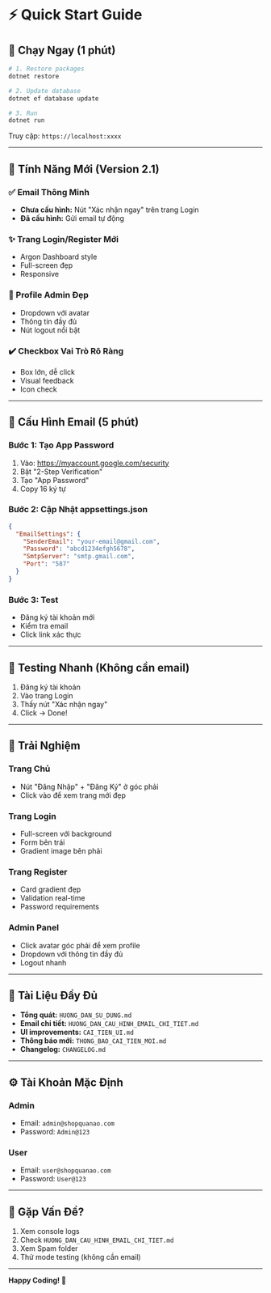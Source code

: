# ⚡ Quick Start Guide

## 🚀 Chạy Ngay (1 phút)

```bash
# 1. Restore packages
dotnet restore

# 2. Update database
dotnet ef database update

# 3. Run
dotnet run
```

Truy cập: `https://localhost:xxxx`

---

## 🎯 Tính Năng Mới (Version 2.1)

### ✅ Email Thông Minh
- **Chưa cấu hình:** Nút "Xác nhận ngay" trên trang Login
- **Đã cấu hình:** Gửi email tự động

### ✨ Trang Login/Register Mới
- Argon Dashboard style
- Full-screen đẹp
- Responsive

### 👤 Profile Admin Đẹp
- Dropdown với avatar
- Thông tin đầy đủ
- Nút logout nổi bật

### ✔️ Checkbox Vai Trò Rõ Ràng
- Box lớn, dễ click
- Visual feedback
- Icon check

---

## 📧 Cấu Hình Email (5 phút)

### Bước 1: Tạo App Password
1. Vào: https://myaccount.google.com/security
2. Bật "2-Step Verification"
3. Tạo "App Password"
4. Copy 16 ký tự

### Bước 2: Cập Nhật appsettings.json
```json
{
  "EmailSettings": {
    "SenderEmail": "your-email@gmail.com",
    "Password": "abcd1234efgh5678",
    "SmtpServer": "smtp.gmail.com",
    "Port": "587"
  }
}
```

### Bước 3: Test
- Đăng ký tài khoản mới
- Kiểm tra email
- Click link xác thực

---

## 🧪 Testing Nhanh (Không cần email)

1. Đăng ký tài khoản
2. Vào trang Login
3. Thấy nút "Xác nhận ngay"
4. Click → Done!

---

## 🎨 Trải Nghiệm

### Trang Chủ
- Nút "Đăng Nhập" + "Đăng Ký" ở góc phải
- Click vào để xem trang mới đẹp

### Trang Login
- Full-screen với background
- Form bên trái
- Gradient image bên phải

### Trang Register
- Card gradient đẹp
- Validation real-time
- Password requirements

### Admin Panel
- Click avatar góc phải để xem profile
- Dropdown với thông tin đầy đủ
- Logout nhanh

---

## 📖 Tài Liệu Đầy Đủ

- **Tổng quát:** `HUONG_DAN_SU_DUNG.md`
- **Email chi tiết:** `HUONG_DAN_CAU_HINH_EMAIL_CHI_TIET.md`
- **UI improvements:** `CAI_TIEN_UI.md`
- **Thông báo mới:** `THONG_BAO_CAI_TIEN_MOI.md`
- **Changelog:** `CHANGELOG.md`

---

## ⚙️ Tài Khoản Mặc Định

### Admin
- Email: `admin@shopquanao.com`
- Password: `Admin@123`

### User
- Email: `user@shopquanao.com`
- Password: `User@123`

---

## 🐛 Gặp Vấn Đề?

1. Xem console logs
2. Check `HUONG_DAN_CAU_HINH_EMAIL_CHI_TIET.md`
3. Xem Spam folder
4. Thử mode testing (không cần email)

---

**Happy Coding! 🎉**

